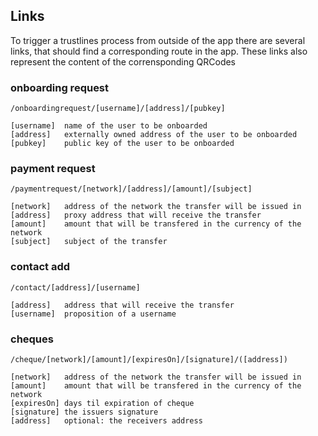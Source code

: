 ## Links

To trigger a trustlines process from outside of the app there are several links, that should find a corresponding route in the app. These links also represent the content of the corrensponding QRCodes

### onboarding request

```
/onboardingrequest/[username]/[address]/[pubkey]

[username]  name of the user to be onboarded
[address]   externally owned address of the user to be onboarded
[pubkey]    public key of the user to be onboarded
```

### payment request

```
/paymentrequest/[network]/[address]/[amount]/[subject]

[network]   address of the network the transfer will be issued in
[address]   proxy address that will receive the transfer
[amount]    amount that will be transfered in the currency of the network
[subject]   subject of the transfer
```

### contact add

```
/contact/[address]/[username]

[address]   address that will receive the transfer
[username]  proposition of a username
```

### cheques

```
/cheque/[network]/[amount]/[expiresOn]/[signature]/([address])

[network]   address of the network the transfer will be issued in
[amount]    amount that will be transfered in the currency of the network
[expiresOn] days til expiration of cheque
[signature] the issuers signature
[address]   optional: the receivers address
```
